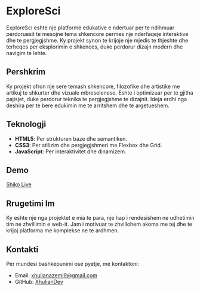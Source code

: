 # ExploreSci

ExploreSci eshte nje platforme edukative e ndertuar per te ndihmuar perdoruesit te mesojne tema shkencore permes nje nderfaqeje interaktive dhe te pergjegjshme. Ky projekt synon te krijoje nje mjedis te thjeshte dhe terheqes per eksplorimin e shkences, duke perdorur dizajn modern dhe navigim te lehte.

## Pershkrim
Ky projekt ofron nje sere temash shkencore, filozofike dhe artistike me artikuj te shkurter dhe vizuale mbreselenese. Eshte i optimizuar per te gjitha pajisjet, duke perdorur teknika te pergjegjshme te dizajnit. Ideja erdhi nga deshira per te bere edukimin me te arritshem dhe te argetueshem.

## Teknologji
- **HTML5**: Per strukturen baze dhe semantiken.
- **CSS3**: Per stilizim dhe pergjegjshmeri me Flexbox dhe Grid.
- **JavaScript**: Per interaktivitet dhe dinamizem.

## Demo
[Shiko Live](https://XhulianDev.github.io/exploresci/)

## Rrugetimi Im
Ky eshte nje nga projektet e mia te para, nje hap i rendesishem ne udhetimin tim ne zhvillimin e web-it. Jam i motivuar te zhvillohem akoma me tej dhe te krijoj platforma me komplekse ne te ardhmen.

## Kontakti
Per mundesi bashkepunimi ose pyetje, me kontaktoni:
- Email: [xhulianazemi9@gmail.com](mailto:xhulianazemi9@gmail.com)  
- GitHub: [XhulianDev](https://github.com/XhulianDev)